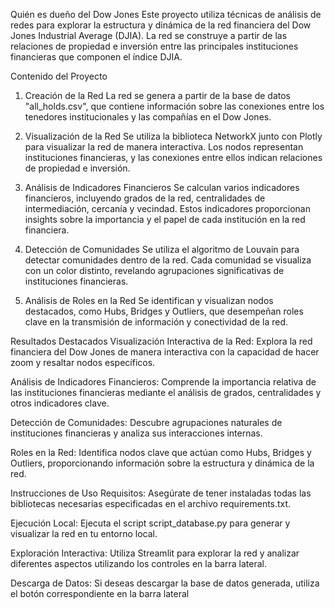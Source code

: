 Quién es dueño del Dow Jones
Este proyecto utiliza técnicas de análisis de redes para explorar la estructura y dinámica de la red financiera del Dow Jones Industrial Average (DJIA). La red se construye a partir de las relaciones de propiedad e inversión entre las principales instituciones financieras que componen el índice DJIA.

Contenido del Proyecto
1. Creación de la Red
La red se genera a partir de la base de datos "all_holds.csv", que contiene información sobre las conexiones entre los tenedores institucionales y las compañías en el Dow Jones.

2. Visualización de la Red
Se utiliza la biblioteca NetworkX junto con Plotly para visualizar la red de manera interactiva. Los nodos representan instituciones financieras, y las conexiones entre ellos indican relaciones de propiedad e inversión.

3. Análisis de Indicadores Financieros
Se calculan varios indicadores financieros, incluyendo grados de la red, centralidades de intermediación, cercanía y vecindad. Estos indicadores proporcionan insights sobre la importancia y el papel de cada institución en la red financiera.

4. Detección de Comunidades
Se utiliza el algoritmo de Louvain para detectar comunidades dentro de la red. Cada comunidad se visualiza con un color distinto, revelando agrupaciones significativas de instituciones financieras.

5. Análisis de Roles en la Red
Se identifican y visualizan nodos destacados, como Hubs, Bridges y Outliers, que desempeñan roles clave en la transmisión de información y conectividad de la red.

Resultados Destacados
Visualización Interactiva de la Red: Explora la red financiera del Dow Jones de manera interactiva con la capacidad de hacer zoom y resaltar nodos específicos.

Análisis de Indicadores Financieros: Comprende la importancia relativa de las instituciones financieras mediante el análisis de grados, centralidades y otros indicadores clave.

Detección de Comunidades: Descubre agrupaciones naturales de instituciones financieras y analiza sus interacciones internas.

Roles en la Red: Identifica nodos clave que actúan como Hubs, Bridges y Outliers, proporcionando información sobre la estructura y dinámica de la red.

Instrucciones de Uso
Requisitos: Asegúrate de tener instaladas todas las bibliotecas necesarias especificadas en el archivo requirements.txt.

Ejecución Local: Ejecuta el script script_database.py para generar y visualizar la red en tu entorno local.

Exploración Interactiva: Utiliza Streamlit para explorar la red y analizar diferentes aspectos utilizando los controles en la barra lateral.

Descarga de Datos: Si deseas descargar la base de datos generada, utiliza el botón correspondiente en la barra lateral
